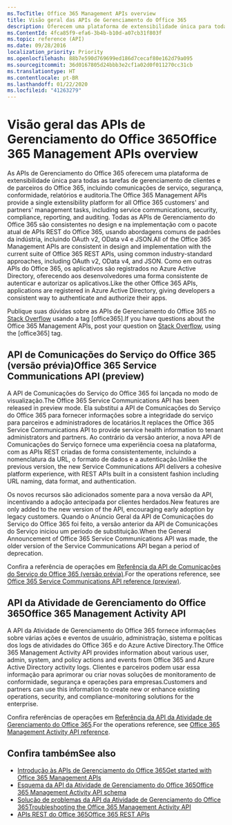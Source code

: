```yaml
---
ms.TocTitle: Office 365 Management APIs overview
title: Visão geral das APIs de Gerenciamento do Office 365
description: Oferecem uma plataforma de extensibilidade única para todas as tarefas de gerenciamento de clientes e de parceiros do Office 365, incluindo comunicações do serviço, segurança, conformidade, relatórios e auditoria.
ms.ContentId: 4fca85f9-efa6-3b4b-b10d-a07cb31f803f
ms.topic: reference (API)
ms.date: 09/28/2016
localization_priority: Priority
ms.openlocfilehash: 88b7e590d769699ed186d7cecaf80e162d79a095
ms.sourcegitcommit: 36d0167805d24bbb3e2cf1a02d0f011270cc31cb
ms.translationtype: HT
ms.contentlocale: pt-BR
ms.lasthandoff: 01/22/2020
ms.locfileid: "41263279"
---
```

# <a name="office-365-management-apis-overview"></a><span data-ttu-id="95e29-103">Visão geral das APIs de Gerenciamento do Office 365</span><span class="sxs-lookup"><span data-stu-id="95e29-103">Office 365 Management APIs overview</span></span>

<span data-ttu-id="95e29-104">As APIs de Gerenciamento do Office 365 oferecem uma plataforma de extensibilidade única para todas as tarefas de gerenciamento de clientes e de parceiros do Office 365, incluindo comunicações de serviço, segurança, conformidade, relatórios e auditoria.</span><span class="sxs-lookup"><span data-stu-id="95e29-104">The Office 365 Management APIs provide a single extensibility platform for all Office 365 customers' and partners' management tasks, including service communications, security, compliance, reporting, and auditing.</span></span> <span data-ttu-id="95e29-105">Todas as APIs de Gerenciamento do Office 365 são consistentes no design e na implementação com o pacote atual de APIs REST do Office 365, usando abordagens comuns de padrões da indústria, incluindo OAuth v2, OData v4 e JSON.</span><span class="sxs-lookup"><span data-stu-id="95e29-105">All of the Office 365 Management APIs are consistent in design and implementation with the current suite of Office 365 REST APIs, using common industry-standard approaches, including OAuth v2, OData v4, and JSON.</span></span> <span data-ttu-id="95e29-106">Como em outras APIs do Office 365, os aplicativos são registrados no Azure Active Directory, oferecendo aos desenvolvedores uma forma consistente de autenticar e autorizar os aplicativos.</span><span class="sxs-lookup"><span data-stu-id="95e29-106">Like the other Office 365 APIs, applications are registered in Azure Active Directory, giving developers a consistent way to authenticate and authorize their apps.</span></span>

<span data-ttu-id="95e29-107">Publique suas dúvidas sobre as APIs de Gerenciamento do Office 365 no [Stack Overflow](http://stackoverflow.com/tags/office365) usando a tag [office365].</span><span class="sxs-lookup"><span data-stu-id="95e29-107">If you have questions about the Office 365 Management APIs, post your question on [Stack Overflow](http://stackoverflow.com/tags/office365), using the [office365] tag.</span></span>

## <a name="office-365-service-communications-api-preview"></a><span data-ttu-id="95e29-108">API de Comunicações do Serviço do Office 365 (versão prévia)</span><span class="sxs-lookup"><span data-stu-id="95e29-108">Office 365 Service Communications API (preview)</span></span>

<span data-ttu-id="95e29-109">A API de Comunicações do Serviço do Office 365 foi lançada no modo de visualização.</span><span class="sxs-lookup"><span data-stu-id="95e29-109">The Office 365 Service Communications API has been released in preview mode.</span></span> <span data-ttu-id="95e29-110">Ela substitui a API de Comunicações do Serviço do Office 365 para fornecer informações sobre a integridade do serviço para parceiros e administradores de locatários.</span><span class="sxs-lookup"><span data-stu-id="95e29-110">It replaces the Office 365 Service Communications API to provide service health information to tenant administrators and partners.</span></span> <span data-ttu-id="95e29-111">Ao contrário da versão anterior, a nova API de Comunicações do Serviço fornece uma experiência coesa na plataforma, com as APIs REST criadas de forma consistentemente, incluindo a nomenclatura da URL, o formato de dados e a autenticação.</span><span class="sxs-lookup"><span data-stu-id="95e29-111">Unlike the previous version, the new Service Communications API delivers a cohesive platform experience, with REST APIs built in a consistent fashion including URL naming, data format, and authentication.</span></span>

<span data-ttu-id="95e29-112">Os novos recursos são adicionados somente para a nova versão da API, incentivando a adoção antecipada por clientes herdados.</span><span class="sxs-lookup"><span data-stu-id="95e29-112">New features are only added to the new version of the API, encouraging early adoption by legacy customers.</span></span> <span data-ttu-id="95e29-113">Quando o Anúncio Geral da API de Comunicações do Serviço do Office 365 foi feito, a versão anterior da API de Comunicações do Serviço iniciou um período de substituição.</span><span class="sxs-lookup"><span data-stu-id="95e29-113">When the General Announcement of Office 365 Service Communications API was made, the older version of the Service Communications API began a period of deprecation.</span></span> 

<span data-ttu-id="95e29-114">Confira a referência de operações em [Referência da API de Comunicações do Serviço do Office 365 (versão prévia)](office-365-service-communications-api-reference.md).</span><span class="sxs-lookup"><span data-stu-id="95e29-114">For the operations reference, see [Office 365 Service Communications API reference (preview)](office-365-service-communications-api-reference.md).</span></span>


## <a name="office-365-management-activity-api"></a><span data-ttu-id="95e29-115">API da Atividade de Gerenciamento do Office 365</span><span class="sxs-lookup"><span data-stu-id="95e29-115">Office 365 Management Activity API</span></span>

<span data-ttu-id="95e29-116">A API da Atividade de Gerenciamento do Office 365 fornece informações sobre várias ações e eventos de usuário, administração, sistema e políticas dos logs de atividades do Office 365 e do Azure Active Directory.</span><span class="sxs-lookup"><span data-stu-id="95e29-116">The Office 365 Management Activity API provides information about various user, admin, system, and policy actions and events from Office 365 and Azure Active Directory activity logs.</span></span> <span data-ttu-id="95e29-117">Clientes e parceiros podem usar essa informação para aprimorar ou criar novas soluções de monitoramento de conformidade, segurança e operações para empresas.</span><span class="sxs-lookup"><span data-stu-id="95e29-117">Customers and partners can use this information to create new or enhance existing operations, security, and compliance-monitoring solutions for the enterprise.</span></span> 

<span data-ttu-id="95e29-118">Confira referências de operações em [Referência da API da Atividade de Gerenciamento do Office 365](office-365-management-activity-api-reference.md).</span><span class="sxs-lookup"><span data-stu-id="95e29-118">For the operations reference, see [Office 365 Management Activity API reference](office-365-management-activity-api-reference.md).</span></span>

## <a name="see-also"></a><span data-ttu-id="95e29-119">Confira também</span><span class="sxs-lookup"><span data-stu-id="95e29-119">See also</span></span>

- [<span data-ttu-id="95e29-120">Introdução às APIs de Gerenciamento do Office 365</span><span class="sxs-lookup"><span data-stu-id="95e29-120">Get started with Office 365 Management APIs</span></span>](get-started-with-office-365-management-apis.md)
- [<span data-ttu-id="95e29-121">Esquema da API da Atividade de Gerenciamento do Office 365</span><span class="sxs-lookup"><span data-stu-id="95e29-121">Office 365 Management Activity API schema</span></span>](office-365-management-activity-api-schema.md)
- [<span data-ttu-id="95e29-122">Solução de problemas da API da Atividade de Gerenciamento do Office 365</span><span class="sxs-lookup"><span data-stu-id="95e29-122">Troubleshooting the Office 365 Management Activity API</span></span>](troubleshooting-the-office-365-management-activity-api.md)
- [<span data-ttu-id="95e29-123">APIs REST do Office 365</span><span class="sxs-lookup"><span data-stu-id="95e29-123">Office 365 REST APIs</span></span>](https://docs.microsoft.com/previous-versions/office/office-365-api/how-to/platform-development-overview)

